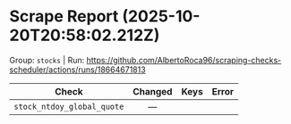 # Scrape Report (2025-10-20T20:58:02.212Z)

Group: `stocks`  |  Run: https://github.com/AlbertoRoca96/scraping-checks-scheduler/actions/runs/18664671813

| Check | Changed | Keys | Error |
|---|:---:|:--|:--|
| `stock_ntdoy_global_quote` | — |  |  |
